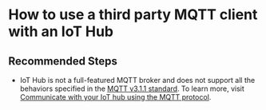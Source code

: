 <properties
	pageTitle="How to use a third party MQTT client with an IoT Hub"
	description="How to use a third party MQTT client with an IoT Hub"
	service="microsoft.devices"
	resource="iothubs"
	authors="jlian,meetshamir,jtanner-msft"
 	ms.author="jlian,saziz,jtanner"
	displayOrder="18"
	selfHelpType="resource"
	supportTopicIds=""
	resourceTags=""
	productPesIds=""
	cloudEnvironments="MoonCake"
	articleId="iothub-thirdparty-mqtt-mooncake"
	ownershipId="AzureIot_IotHub"
/>

# How to use a third party MQTT client with an IoT Hub

## **Recommended Steps**

* IoT Hub is not a full-featured MQTT broker and does not support all the behaviors specified in the [MQTT v3.1.1 standard](http://mqtt.org). To learn more, visit
[Communicate with your IoT hub using the MQTT protocol](https://docs.azure.cn/iot-hub/iot-hub-mqtt-support#using-the-mqtt-protocol-directly).

